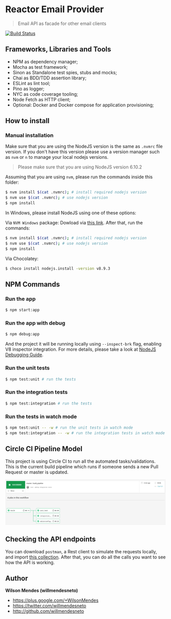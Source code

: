 # Reactor Email Provider

> Email API as facade for other email clients


[![Build Status](https://circleci.com/gh/willmendesneto/reactor-email-facade.svg?style=shield)](https://circleci.com/gh/willmendesneto/reactor-email-facade)

## Frameworks, Libraries and Tools

- NPM as dependency manager;
- Mocha as test framework;
- Sinon as Standalone test spies, stubs and mocks;
- Chai as BDD/TDD assertion library;
- ESLint as lint tool;
- Pino as logger;
- NYC as code coverage tooling;
- Node Fetch as HTTP client;
- Optional: Docker and Docker compose for application provisioning;


## How to install

### Manual installation

Make sure that you are using the NodeJS version is the same as `.nvmrc` file version. If you don't have this version please use a version manager such as `nvm` or `n` to manage your local nodejs versions.

> Please make sure that you are using NodeJS version 6.10.2

Assuming that you are using `nvm`, please run the commands inside this folder:

```bash
$ nvm install $(cat .nvmrc); # install required nodejs version
$ nvm use $(cat .nvmrc); # use nodejs version
$ npm install
```

In Windows, please install NodeJS using one of these options:

Via `NVM Windows` package: Dowload via [this link](https://github.com/coreybutler/nvm-windows). After that, run the commands:

```bash
$ nvm install $(cat .nvmrc); # install required nodejs version
$ nvm use $(cat .nvmrc); # use nodejs version
$ npm install
```

Via Chocolatey:

```bash
$ choco install nodejs.install -version v8.9.3
```

## NPM Commands

### Run the app

```bash
$ npm start:app
```


### Run the app with debug

```bash
$ npm debug:app
```

And the project it will be running locally using `--inspect-brk` flag, enabling V8 inspector integration. For more details, please take a look at [NodeJS Debugging Guide](https://nodejs.org/en/docs/guides/debugging-getting-started/).

### Run the unit tests

```bash
$ npm test:unit # run the tests
```

### Run the integration tests

```bash
$ npm test:integration # run the tests
```


### Run the tests in watch mode

```bash
$ npm test:unit -- -w # run the unit tests in watch mode
$ npm test:integration -- -w # run the integration tests in watch mode
```


## Circle CI Pipeline Model

This project is using Circle CI to run all the automated tasks/validations. This is the current build pipeline which runs if someone sends a new Pull Request or master is updated.


![Circle CI Pipeline](./docs/circle-ci-pipeline.png)

## Checking the API endpoints

You can download `postman`, a Rest client to simulate the requests locally, and import [this collection](./docs/REACTOR_EMAIL.postman_collection.json). After that, you can do all the calls you want to see how the API is working.


## Author

**Wilson Mendes (willmendesneto)**
+ <https://plus.google.com/+WilsonMendes>
+ <https://twitter.com/willmendesneto>
+ <http://github.com/willmendesneto>
